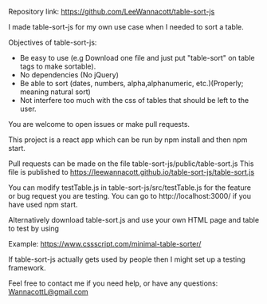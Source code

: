 Repository link: https://github.com/LeeWannacott/table-sort-js

I made table-sort-js for my own use case when I needed to sort a table.

Objectives of table-sort-js:

- Be easy to use (e.g Download one file and just put "table-sort" on table tags to make sortable).
- No dependencies (No jQuery)
- Be able to sort (dates, numbers, alpha,alphanumeric, etc.)(Properly; meaning natural sort)
- Not interfere too much with the css of tables that should be left to the user.

You are welcome to open issues or make pull requests.

This project is a react app which can be run by npm install and then npm start.

Pull requests can be made on the file table-sort-js/public/table-sort.js
This file is published to https://leewannacott.github.io/table-sort-js/table-sort.js

You can modify testTable.js in table-sort-js/src/testTable.js for the feature or
bug request you are testing. You can go to http://localhost:3000/ if you have used npm start.

Alternatively download table-sort.js and use your
own HTML page and table to test by using <script src="table-sort-js"></script>

Example: https://www.cssscript.com/minimal-table-sorter/

If table-sort-js actually gets used by people then I might set up a testing framework.

Feel free to contact me if you need help, or have any questions:
WannacottL@gmail.com

